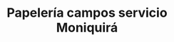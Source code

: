 ---
title: "Papelería campos servicio Moniquirá"
url: /moniquira/papeleria-campos-servicio-moniquira/
shop: Schreibwaren
---